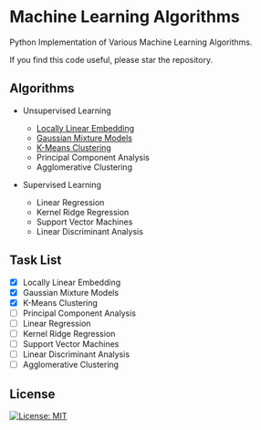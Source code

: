 # Machine Learning Algorithms
Python Implementation of Various Machine Learning Algorithms. 

If you find this code useful, please star the repository.

## Algorithms
  * Unsupervised Learning
    * [Locally Linear Embedding](LocallyLinearEmbedding/LLE.md)
    * [Gaussian Mixture Models](GaussianMixtureModels/GMM.md)
    * [K-Means Clustering](KMeansClustering/KMeans.md)
    * Principal Component Analysis
    * Agglomerative Clustering
   
   * Supervised Learning
     * Linear Regression
     * Kernel Ridge Regression
     * Support Vector Machines
     * Linear Discriminant Analysis

## Task List
- [x] Locally Linear Embedding
- [x] Gaussian Mixture Models
- [x] K-Means Clustering
- [ ] Principal Component Analysis
- [ ] Linear Regression
- [ ] Kernel Ridge Regression
- [ ] Support Vector Machines
- [ ] Linear Discriminant Analysis
- [ ] Agglomerative Clustering

## License
[![License: MIT](https://img.shields.io/badge/License-MIT-yellow.svg)](https://opensource.org/licenses/MIT)
